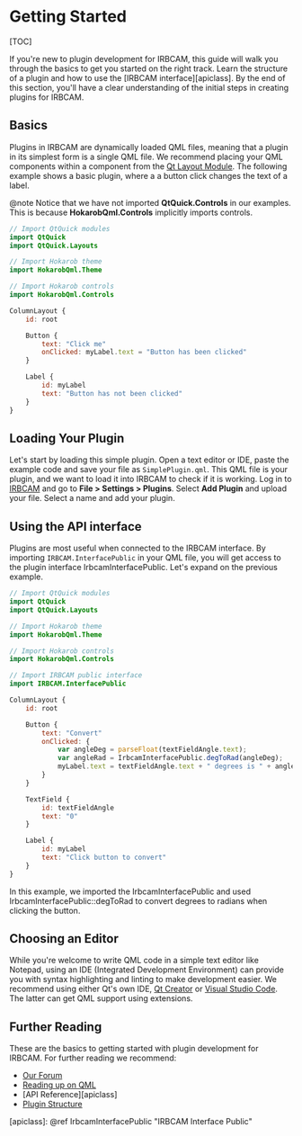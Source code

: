 # Getting Started
[TOC]

If you're new to plugin development for IRBCAM, this guide will walk you through the basics to get you started on the right track. Learn the structure of a plugin and how to use the [IRBCAM interface][apiclass]. By the end of this section, you'll have a clear understanding of the initial steps in creating plugins for IRBCAM.


## Basics

Plugins in IRBCAM are dynamically loaded QML files, meaning that a plugin in its simplest form is a single QML file. We recommend placing your QML components within a component from the [Qt Layout Module](https://doc.qt.io/qt-6/qtquick-layouts-qmlmodule.html). The following example shows a basic plugin, where a a button click changes the text of a label.


@note Notice that we have not imported **QtQuick.Controls** in our examples. This is because **HokarobQml.Controls** implicitly imports controls.

```qml
// Import QtQuick modules
import QtQuick
import QtQuick.Layouts

// Import Hokarob theme
import HokarobQml.Theme

// Import Hokarob controls
import HokarobQml.Controls

ColumnLayout {
    id: root

    Button {
        text: "Click me"
        onClicked: myLabel.text = "Button has been clicked"
    }

    Label {
        id: myLabel
        text: "Button has not been clicked"
    }
}
```


## Loading Your Plugin

Let's start by loading this simple plugin. Open a text editor or IDE, paste the example code and save your file as `SimplePlugin.qml`. This QML file is your plugin, and we want to load it into IRBCAM to check if it is working. Log in to [IRBCAM](https://app.irbcam.com/) and go to **File > Settings > Plugins**. Select **Add Plugin** and upload your file. Select a name and add your plugin.


## Using the API interface
Plugins are most useful when connected to the IRBCAM interface. By importing `IRBCAM.InterfacePublic` in your QML file, you will get access to the plugin interface IrbcamInterfacePublic. Let's expand on the previous example.


```qml
// Import QtQuick modules
import QtQuick
import QtQuick.Layouts

// Import Hokarob theme
import HokarobQml.Theme

// Import Hokarob controls
import HokarobQml.Controls

// Import IRBCAM public interface
import IRBCAM.InterfacePublic

ColumnLayout {
    id: root

    Button {
        text: "Convert"
        onClicked: {
            var angleDeg = parseFloat(textFieldAngle.text);
            var angleRad = IrbcamInterfacePublic.degToRad(angleDeg);
            myLabel.text = textFieldAngle.text + " degrees is " + angleRad.toFixed(3) + " radians"
        }
    }

    TextField {
        id: textFieldAngle
        text: "0"
    }

    Label {
        id: myLabel
        text: "Click button to convert"
    }
}
```

In this example, we imported the IrbcamInterfacePublic and used IrbcamInterfacePublic::degToRad to convert degrees to radians when clicking the button.

## Choosing an Editor

While you're welcome to write QML code in a simple text editor like Notepad, using an IDE (Integrated Development Environment) can provide you with syntax highlighting and linting to make development easier. We recommend using either Qt's own IDE, [Qt Creator](https://www.qt.io/product/development-tools) or [Visual Studio Code](https://code.visualstudio.com/). The latter can get QML support using extensions. 

## Further Reading

These are the basics to getting started with plugin development for IRBCAM. For further reading we recommend:

- [Our Forum](https://forum.hokarob.com/)
- [Reading up on QML](https://doc.qt.io/qt-6/qmlfirststeps.html)
- [API Reference][apiclass]
- [Plugin Structure](plugin_structure.md)

[apiclass]: @ref IrbcamInterfacePublic "IRBCAM Interface Public"
